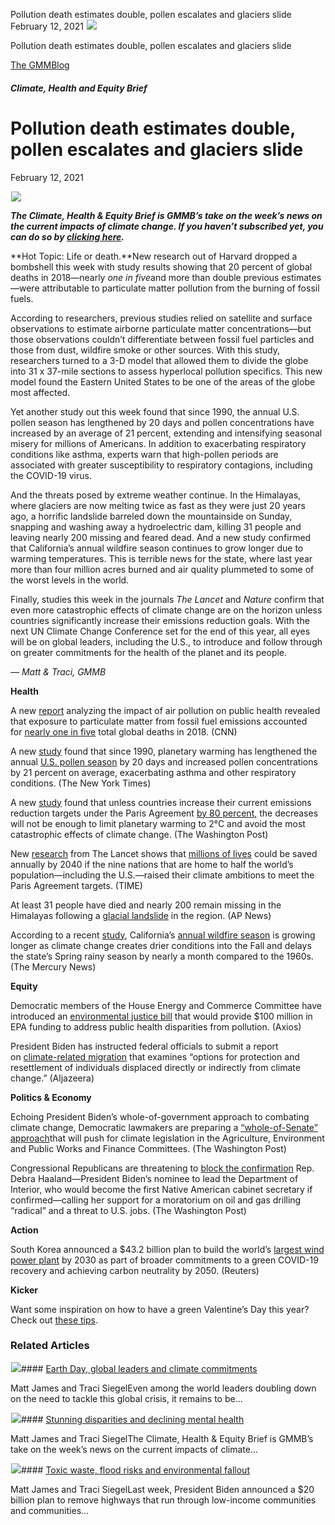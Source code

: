 



Pollution death estimates double, pollen escalates and glaciers slide
February 12, 2021
![](data:image/gif;base64,R0lGODlhAQABAAAAACH5BAEKAAEALAAAAAABAAEAAAICTAEAOw==)![](https://www.gmmb.com/wp-content/uploads/2021/02/1613156293352.jpg)



Pollution death estimates double, pollen escalates and glaciers slide





 [The GMMBlog](/blog/)



##### Climate, Health and Equity Brief

 Pollution death estimates double, pollen escalates and glaciers slide
=====================================================================


February 12, 2021



![](data:image/gif;base64,R0lGODlhAQABAAAAACH5BAEKAAEALAAAAAABAAEAAAICTAEAOw==)![](https://www.gmmb.com/wp-content/uploads/2021/02/1613156293352-552x552.jpg) 


***The Climate, Health & Equity Brief is GMMB’s take on the week’s news on the current impacts of climate change. If you haven’t subscribed yet, you can do so by [clicking here](https://mailchimp.us4.list-manage.com/subscribe?u=f2f8c4bdabe1a2a83f914e813&id=4a13a601e2).***


**Hot Topic: Life or death.**New research out of Harvard dropped a bombshell this week with study results showing that 20 percent of global deaths in 2018—nearly *one in five*and more than double previous estimates—were attributable to particulate matter pollution from the burning of fossil fuels.


According to researchers, previous studies relied on satellite and surface observations to estimate airborne particulate matter concentrations—but those observations couldn’t differentiate between fossil fuel particles and those from dust, wildfire smoke or other sources. With this study, researchers turned to a 3-D model that allowed them to divide the globe into 31 x 37-mile sections to assess hyperlocal pollution specifics. This new model found the Eastern United States to be one of the areas of the globe most affected.


Yet another study out this week found that since 1990, the annual U.S. pollen season has lengthened by 20 days and pollen concentrations have increased by an average of 21 percent, extending and intensifying seasonal misery for millions of Americans. In addition to exacerbating respiratory conditions like asthma, experts warn that high-pollen periods are associated with greater susceptibility to respiratory contagions, including the COVID-19 virus.


And the threats posed by extreme weather continue. In the Himalayas, where glaciers are now melting twice as fast as they were just 20 years ago, a horrific landslide barreled down the mountainside on Sunday, snapping and washing away a hydroelectric dam, killing 31 people and leaving nearly 200 missing and feared dead. And a new study confirmed that California’s annual wildfire season continues to grow longer due to warming temperatures. This is terrible news for the state, where last year more than four million acres burned and air quality plummeted to some of the worst levels in the world.


Finally, studies this week in the journals *The Lancet* and *Nature* confirm that even more catastrophic effects of climate change are on the horizon unless countries significantly increase their emissions reduction goals. With the next UN Climate Change Conference set for the end of this year, all eyes will be on global leaders, including the U.S., to introduce and follow through on greater commitments for the health of the planet and its people.


*— Matt & Traci, GMMB*


**Health**


A new [report](https://urldefense.com/v3/__https://mailchimp.us4.list-manage.com/track/click?u=f2f8c4bdabe1a2a83f914e813&id=c74f0d2a22&e=2296e2a9d5__;!!HhhKMSGjjQV-!uMXQELxJdQClVydKlH3592ll2ucKMVaVtZia6psJVc6eNQITYOVyYKF6DRMRDyec%24) analyzing the impact of air pollution on public health revealed that exposure to particulate matter from fossil fuel emissions accounted for [nearly one in five](https://urldefense.com/v3/__https://mailchimp.us4.list-manage.com/track/click?u=f2f8c4bdabe1a2a83f914e813&id=1bab1b52b5&e=2296e2a9d5__;!!HhhKMSGjjQV-!uMXQELxJdQClVydKlH3592ll2ucKMVaVtZia6psJVc6eNQITYOVyYKF6DaWHzZbb%24) total global deaths in 2018. (CNN)


A new [study](https://urldefense.com/v3/__https://mailchimp.us4.list-manage.com/track/click?u=f2f8c4bdabe1a2a83f914e813&id=1a9af422cf&e=2296e2a9d5__;!!HhhKMSGjjQV-!uMXQELxJdQClVydKlH3592ll2ucKMVaVtZia6psJVc6eNQITYOVyYKF6DXT71rlZ%24) found that since 1990, planetary warming has lengthened the annual [U.S. pollen season](https://urldefense.com/v3/__https://mailchimp.us4.list-manage.com/track/click?u=f2f8c4bdabe1a2a83f914e813&id=b06babc15a&e=2296e2a9d5__;!!HhhKMSGjjQV-!uMXQELxJdQClVydKlH3592ll2ucKMVaVtZia6psJVc6eNQITYOVyYKF6DculN-sH%24) by 20 days and increased pollen concentrations by 21 percent on average, exacerbating asthma and other respiratory conditions. (The New York Times)


A new [study](https://urldefense.com/v3/__https://mailchimp.us4.list-manage.com/track/click?u=f2f8c4bdabe1a2a83f914e813&id=2d213a2dda&e=2296e2a9d5__;!!HhhKMSGjjQV-!uMXQELxJdQClVydKlH3592ll2ucKMVaVtZia6psJVc6eNQITYOVyYKF6DfyTXzaR%24) found that unless countries increase their current emissions reduction targets under the Paris Agreement [by 80 percent](https://urldefense.com/v3/__https://mailchimp.us4.list-manage.com/track/click?u=f2f8c4bdabe1a2a83f914e813&id=8d6da507dd&e=2296e2a9d5__;!!HhhKMSGjjQV-!uMXQELxJdQClVydKlH3592ll2ucKMVaVtZia6psJVc6eNQITYOVyYKF6DcWxkcRh%24), the decreases will not be enough to limit planetary warming to 2°C and avoid the most catastrophic effects of climate change. (The Washington Post)


New [research](https://urldefense.com/v3/__https://mailchimp.us4.list-manage.com/track/click?u=f2f8c4bdabe1a2a83f914e813&id=8221e4f727&e=2296e2a9d5__;!!HhhKMSGjjQV-!uMXQELxJdQClVydKlH3592ll2ucKMVaVtZia6psJVc6eNQITYOVyYKF6Dearg63f%24) from The Lancet shows that [millions of lives](https://urldefense.com/v3/__https://mailchimp.us4.list-manage.com/track/click?u=f2f8c4bdabe1a2a83f914e813&id=0dda9b308d&e=2296e2a9d5__;!!HhhKMSGjjQV-!uMXQELxJdQClVydKlH3592ll2ucKMVaVtZia6psJVc6eNQITYOVyYKF6DToK72yI%24) could be saved annually by 2040 if the nine nations that are home to half the world’s population—including the U.S.—raised their climate ambitions to meet the Paris Agreement targets. (TIME)


At least 31 people have died and nearly 200 remain missing in the Himalayas following a [glacial landslide](https://urldefense.com/v3/__https://mailchimp.us4.list-manage.com/track/click?u=f2f8c4bdabe1a2a83f914e813&id=adf20fae8c&e=2296e2a9d5__;!!HhhKMSGjjQV-!uMXQELxJdQClVydKlH3592ll2ucKMVaVtZia6psJVc6eNQITYOVyYKF6DY6OwEef%24) in the region. (AP News)


According to a recent [study](https://urldefense.com/v3/__https://mailchimp.us4.list-manage.com/track/click?u=f2f8c4bdabe1a2a83f914e813&id=4ffb4511e6&e=2296e2a9d5__;!!HhhKMSGjjQV-!uMXQELxJdQClVydKlH3592ll2ucKMVaVtZia6psJVc6eNQITYOVyYKF6DdjMQ2HA%24), California’s [annual wildfire season](https://urldefense.com/v3/__https://mailchimp.us4.list-manage.com/track/click?u=f2f8c4bdabe1a2a83f914e813&id=46be7fd210&e=2296e2a9d5__;!!HhhKMSGjjQV-!uMXQELxJdQClVydKlH3592ll2ucKMVaVtZia6psJVc6eNQITYOVyYKF6DWMemLy_%24) is growing longer as climate change creates drier conditions into the Fall and delays the state’s Spring rainy season by nearly a month compared to the 1960s. (The Mercury News)


**Equity**


Democratic members of the House Energy and Commerce Committee have introduced an [environmental justice bill](https://urldefense.com/v3/__https://mailchimp.us4.list-manage.com/track/click?u=f2f8c4bdabe1a2a83f914e813&id=1b641fde7d&e=2296e2a9d5__;!!HhhKMSGjjQV-!uMXQELxJdQClVydKlH3592ll2ucKMVaVtZia6psJVc6eNQITYOVyYKF6DY8X2Qla%24) that would provide $100 million in EPA funding to address public health disparities from pollution. (Axios)


President Biden has instructed federal officials to submit a report on [climate-related migration](https://urldefense.com/v3/__https://mailchimp.us4.list-manage.com/track/click?u=f2f8c4bdabe1a2a83f914e813&id=4fae18c5e4&e=2296e2a9d5__;!!HhhKMSGjjQV-!uMXQELxJdQClVydKlH3592ll2ucKMVaVtZia6psJVc6eNQITYOVyYKF6DY1LelcG%24) that examines “options for protection and resettlement of individuals displaced directly or indirectly from climate change.” (Aljazeera)


**Politics & Economy**


Echoing President Biden’s whole-of-government approach to combating climate change, Democratic lawmakers are preparing a [“whole-of-Senate” approach](https://urldefense.com/v3/__https://mailchimp.us4.list-manage.com/track/click?u=f2f8c4bdabe1a2a83f914e813&id=25c65a3c2d&e=2296e2a9d5__;!!HhhKMSGjjQV-!uMXQELxJdQClVydKlH3592ll2ucKMVaVtZia6psJVc6eNQITYOVyYKF6DfKoi333%24)that will push for climate legislation in the Agriculture, Environment and Public Works and Finance Committees. (The Washington Post)


Congressional Republicans are threatening to [block the confirmation](https://urldefense.com/v3/__https://mailchimp.us4.list-manage.com/track/click?u=f2f8c4bdabe1a2a83f914e813&id=ded8bbc707&e=2296e2a9d5__;!!HhhKMSGjjQV-!uMXQELxJdQClVydKlH3592ll2ucKMVaVtZia6psJVc6eNQITYOVyYKF6DfF4IK-t%24) Rep. Debra Haaland—President Biden’s nominee to lead the Department of Interior, who would become the first Native American cabinet secretary if confirmed—calling her support for a moratorium on oil and gas drilling “radical” and a threat to U.S. jobs. (The Washington Post)


**Action**


South Korea announced a $43.2 billion plan to build the world’s [largest wind power plant](https://urldefense.com/v3/__https://mailchimp.us4.list-manage.com/track/click?u=f2f8c4bdabe1a2a83f914e813&id=8c0ef77682&e=2296e2a9d5__;!!HhhKMSGjjQV-!uMXQELxJdQClVydKlH3592ll2ucKMVaVtZia6psJVc6eNQITYOVyYKF6DXY1KwEc%24) by 2030 as part of broader commitments to a green COVID-19 recovery and achieving carbon neutrality by 2050. (Reuters)


**Kicker**


Want some inspiration on how to have a green Valentine’s Day this year? Check out [these tips](https://urldefense.com/v3/__https://mailchimp.us4.list-manage.com/track/click?u=f2f8c4bdabe1a2a83f914e813&id=751fc145a2&e=2296e2a9d5__;!!HhhKMSGjjQV-!uMXQELxJdQClVydKlH3592ll2ucKMVaVtZia6psJVc6eNQITYOVyYKF6Dd628PZz%24).









### Related Articles

![](data:image/gif;base64,R0lGODlhAQABAAAAACH5BAEKAAEALAAAAAABAAEAAAICTAEAOw==)![](https://www.gmmb.com/wp-content/uploads/2021/04/b5197d82-9fb4-4c84-a8d9-e468348c4c67-380x200.jpg)#### [Earth Day, global leaders and climate commitments](https://www.gmmb.com/news/earth-day-global-leaders-and-climate-commitments/)

Matt James and Traci SiegelEven among the world leaders doubling down on the need to tackle this global crisis, it remains to be…

![](data:image/gif;base64,R0lGODlhAQABAAAAACH5BAEKAAEALAAAAAABAAEAAAICTAEAOw==)![](https://www.gmmb.com/wp-content/uploads/2021/04/4.16header-380x200.png)#### [Stunning disparities and declining mental health](https://www.gmmb.com/news/stunning-disparities-and-declining-mental-health/)

Matt James and Traci SiegelThe Climate, Health & Equity Brief is GMMB’s take on the week’s news on the current impacts of climate…

![](data:image/gif;base64,R0lGODlhAQABAAAAACH5BAEKAAEALAAAAAABAAEAAAICTAEAOw==)![](https://www.gmmb.com/wp-content/uploads/2021/04/Picture1-380x200.jpg)#### [Toxic waste, flood risks and environmental fallout](https://www.gmmb.com/news/toxic-waste-flood-risks-and-environmental-fallout/)

Matt James and Traci SiegelLast week, President Biden announced a $20 billion plan to remove highways that run through low-income communities and communities…




